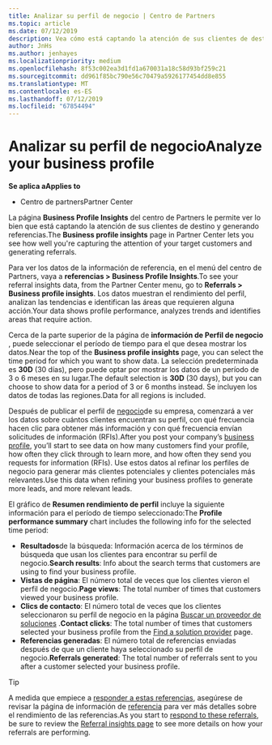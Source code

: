 ```yaml
---
title: Analizar su perfil de negocio | Centro de Partners
ms.topic: article
ms.date: 07/12/2019
description: Vea cómo está captando la atención de sus clientes de destino y generando referencias.
author: JnHs
ms.author: jenhayes
ms.localizationpriority: medium
ms.openlocfilehash: 8f53c002ea3d1fd1a670031a18c58d93bf259c21
ms.sourcegitcommit: dd961f85bc790e56c70479a5926177454dd8e855
ms.translationtype: MT
ms.contentlocale: es-ES
ms.lasthandoff: 07/12/2019
ms.locfileid: "67854494"
---
```

# <a name="analyze-your-business-profile"></a><span data-ttu-id="7c3da-103">Analizar su perfil de negocio</span><span class="sxs-lookup"><span data-stu-id="7c3da-103">Analyze your business profile</span></span>
<!-- 
https://go.microsoft.com/fwlink/?linkid=849120
-->

<span data-ttu-id="7c3da-104">**Se aplica a**</span><span class="sxs-lookup"><span data-stu-id="7c3da-104">**Applies to**</span></span>

- <span data-ttu-id="7c3da-105">Centro de partners</span><span class="sxs-lookup"><span data-stu-id="7c3da-105">Partner Center</span></span>

<span data-ttu-id="7c3da-106">La página **Business Profile Insights** del centro de Partners le permite ver lo bien que está captando la atención de sus clientes de destino y generando referencias.</span><span class="sxs-lookup"><span data-stu-id="7c3da-106">The **Business profile insights** page in Partner Center lets you see how well you're capturing the attention of your target customers and generating referrals.</span></span>

<span data-ttu-id="7c3da-107">Para ver los datos de la información de referencia, en el menú del centro de Partners, vaya a **referencias > Business Profile Insights**.</span><span class="sxs-lookup"><span data-stu-id="7c3da-107">To see your referral insights data, from the Partner Center menu, go to **Referrals > Business profile insights**.</span></span> <span data-ttu-id="7c3da-108">Los datos muestran el rendimiento del perfil, analizan las tendencias e identifican las áreas que requieren alguna acción.</span><span class="sxs-lookup"><span data-stu-id="7c3da-108">Your data shows profile performance, analyzes trends and identifies areas that require action.</span></span>

<span data-ttu-id="7c3da-109">Cerca de la parte superior de la página de **información de Perfil de negocio** , puede seleccionar el período de tiempo para el que desea mostrar los datos.</span><span class="sxs-lookup"><span data-stu-id="7c3da-109">Near the top of the **Business profile insights** page, you can select the time period for which you want to show data.</span></span> <span data-ttu-id="7c3da-110">La selección predeterminada es **30D** (30 días), pero puede optar por mostrar los datos de un período de 3 o 6 meses en su lugar.</span><span class="sxs-lookup"><span data-stu-id="7c3da-110">The default selection is **30D** (30 days), but you can choose to show data for a period of 3 or 6 months instead.</span></span> <span data-ttu-id="7c3da-111">Se incluyen los datos de todas las regiones.</span><span class="sxs-lookup"><span data-stu-id="7c3da-111">Data for all regions is included.</span></span>

<span data-ttu-id="7c3da-112">Después de publicar el perfil de [negocio](create-a-marketing-profile.md)de su empresa, comenzará a ver los datos sobre cuántos clientes encuentran su perfil, con qué frecuencia hacen clic para obtener más información y con qué frecuencia envían solicitudes de información (RFIs).</span><span class="sxs-lookup"><span data-stu-id="7c3da-112">After you post your company’s [business profile](create-a-marketing-profile.md), you’ll start to see data on how many customers find your profile, how often they click through to learn more, and how often they send you requests for information (RFIs).</span></span> <span data-ttu-id="7c3da-113">Use estos datos al refinar los perfiles de negocio para generar más clientes potenciales y clientes potenciales más relevantes.</span><span class="sxs-lookup"><span data-stu-id="7c3da-113">Use this data when refining your business profiles to generate more leads, and more relevant leads.</span></span>

<span data-ttu-id="7c3da-114">El gráfico de **Resumen rendimiento de perfil** incluye la siguiente información para el período de tiempo seleccionado:</span><span class="sxs-lookup"><span data-stu-id="7c3da-114">The **Profile performance summary** chart includes the following info for the selected time period:</span></span>

- <span data-ttu-id="7c3da-115">**Resultados**de la búsqueda: Información acerca de los términos de búsqueda que usan los clientes para encontrar su perfil de negocio.</span><span class="sxs-lookup"><span data-stu-id="7c3da-115">**Search results**: Info about the search terms that customers are using to find your business profile.</span></span>
- <span data-ttu-id="7c3da-116">**Vistas de página**: El número total de veces que los clientes vieron el perfil de negocio.</span><span class="sxs-lookup"><span data-stu-id="7c3da-116">**Page views**: The total number of times that customers viewed your business profile.</span></span>
- <span data-ttu-id="7c3da-117">**Clics de contacto**: El número total de veces que los clientes seleccionaron su perfil de negocio en la página [Buscar un proveedor de soluciones](https://www.microsoft.com/solution-providers/home) .</span><span class="sxs-lookup"><span data-stu-id="7c3da-117">**Contact clicks**: The total number of times that customers selected your business profile from the [Find a solution provider](https://www.microsoft.com/solution-providers/home) page.</span></span>
- <span data-ttu-id="7c3da-118">**Referencias generadas**: El número total de referencias enviadas después de que un cliente haya seleccionado su perfil de negocio.</span><span class="sxs-lookup"><span data-stu-id="7c3da-118">**Referrals generated**: The total number of referrals sent to you after a customer selected your business profile.</span></span>

> [!TIP]
> <span data-ttu-id="7c3da-119">A medida que empiece a [responder a estas referencias](responding-to-referrals.md), asegúrese de revisar la página de información de [referencia](referral-insights.md) para ver más detalles sobre el rendimiento de las referencias.</span><span class="sxs-lookup"><span data-stu-id="7c3da-119">As you start to [respond to these referrals](responding-to-referrals.md), be sure to review the [Referral insights page](referral-insights.md) to see more details on how your referrals are performing.</span></span>
